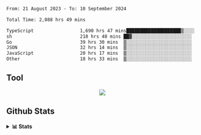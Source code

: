 <!--START_SECTION:waka-->

```txt
From: 21 August 2023 - To: 10 September 2024

Total Time: 2,088 hrs 49 mins

TypeScript                 1,690 hrs 47 mins████████████████████▒░░░░   80.94 %
sh                         218 hrs 48 mins ██▓░░░░░░░░░░░░░░░░░░░░░░   10.48 %
Go                         39 hrs 30 mins  ▒░░░░░░░░░░░░░░░░░░░░░░░░   01.89 %
JSON                       32 hrs 14 mins  ▒░░░░░░░░░░░░░░░░░░░░░░░░   01.54 %
JavaScript                 20 hrs 17 mins  ▒░░░░░░░░░░░░░░░░░░░░░░░░   00.97 %
Other                      18 hrs 33 mins  ▒░░░░░░░░░░░░░░░░░░░░░░░░   00.89 %
```

<!--END_SECTION:waka-->

## Tool
<p align="center">
  <a href="https://github.com/chaninlaw">
    <img src="https://skillicons.dev/icons?i=js,typescript,express,nodejs,react,next,postgres,mongodb,html,css,styledcomponents,tailwind,materialui,figma,git,github&perline=8" />
  </a>
</p>

## Github Stats
<details close>
  <summary><b>📊 Stats</b></summary>
  <div align = "center">
    
<picture>
  <source
    srcset="https://github-readme-stats.vercel.app/api?username=chaninlaw&show_icons=true&theme=dark"
    media="(prefers-color-scheme: dark)"
  />
  <source
    srcset="https://github-readme-stats.vercel.app/api?username=chaninlaw&show_icons=true"
    media="(prefers-color-scheme: light), (prefers-color-scheme: no-preference)"
  />
  <img src="https://github-readme-stats.vercel.app/api?username=chaninlaw&show_icons=true" />
</picture>
    
<picture>
  <source
    srcset="https://github-readme-stats.vercel.app/api/top-langs/?username=chaninlaw&layout=donut&theme=dark"
    media="(prefers-color-scheme: dark)"
  />
  <source
    srcset="https://github-readme-stats.vercel.app/api/top-langs/?username=chaninlaw&layout=donut"
    media="(prefers-color-scheme: light), (prefers-color-scheme: no-preference)"
  />
  <img src="https://github-readme-stats.vercel.app/api/top-langs/?username=chaninlaw&layout=donut" />
</picture>
    
  </div>
  
</details>

